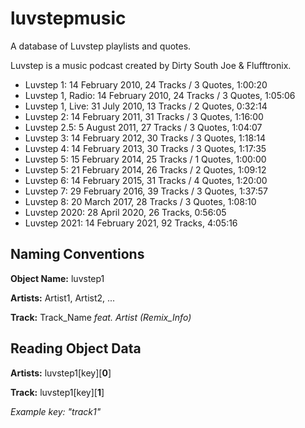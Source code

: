 # luvstepmusic

A database of Luvstep playlists and quotes.

Luvstep is a music podcast created by Dirty South Joe & Flufftronix.

- Luvstep 1: 14 February 2010, 24 Tracks / 3 Quotes, 1:00:20
- Luvstep 1, Radio: 14 February 2010, 24 Tracks / 3 Quotes, 1:05:06
- Luvstep 1, Live: 31 July 2010, 13 Tracks / 2 Quotes, 0:32:14
- Luvstep 2: 14 February 2011, 31 Tracks / 3 Quotes, 1:16:00
- Luvstep 2.5: 5 August 2011, 27 Tracks / 3 Quotes, 1:04:07
- Luvstep 3: 14 February 2012, 30 Tracks / 3 Quotes, 1:18:14
- Luvstep 4: 14 February 2013, 30 Tracks / 3 Quotes, 1:17:35
- Luvstep 5: 15 February 2014, 25 Tracks / 1 Quotes, 1:00:00
- Luvstep 5: 21 February 2014, 26 Tracks / 2 Quotes, 1:09:12
- Luvstep 6: 14 February 2015, 31 Tracks / 4 Quotes, 1:20:00
- Luvstep 7: 29 February 2016, 39 Tracks / 3 Quotes, 1:37:57
- Luvstep 8: 20 March 2017, 28 Tracks / 3 Quotes, 1:08:10
- Luvstep 2020: 28 April 2020, 26 Tracks, 0:56:05
- Luvstep 2021: 14 February 2021, 92 Tracks, 4:05:16


## Naming Conventions

**Object Name:** luvstep1

**Artists:** Artist1, Artist2, ...

**Track:** Track_Name *feat. Artist (Remix_Info)*


## Reading Object Data

**Artists:** luvstep1[key][**0**]

**Track:** luvstep1[key][**1**]

*Example key: "track1"*
